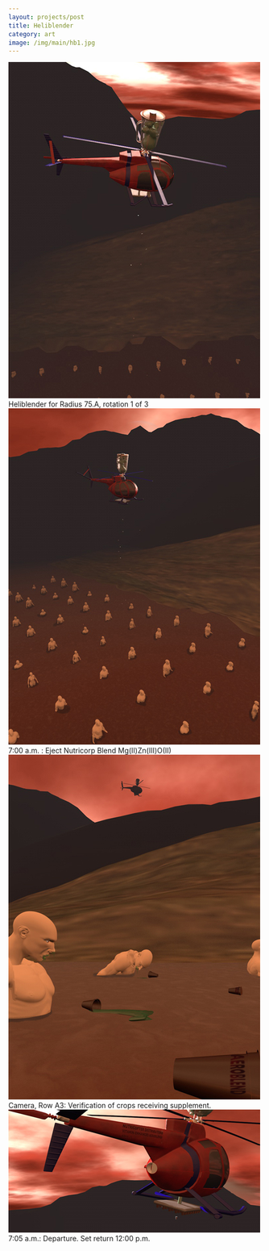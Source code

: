 ```yaml
---
layout: projects/post
title: Heliblender
category: art
image: /img/main/hb1.jpg
---
```

<div class="row">
<div class="col-md-8">
<img src="/img/hb10.jpg">
Heliblender for Radius 75.A, rotation 1 of 3
<img src="/img/hb8.jpg">
7:00 a.m. : Eject Nutricorp Blend Mg(II)Zn(III)O(II)
<img src="/img/hb7.jpg">
Camera, Row A3: Verification of crops receiving supplement.
<img src="/img/hb9.jpg">
7:05 a.m.: Departure. Set return 12:00 p.m.
</div>
</div>

